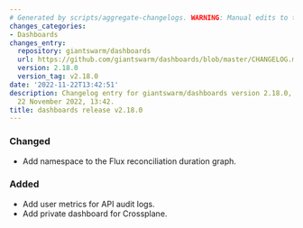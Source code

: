 ```yaml
---
# Generated by scripts/aggregate-changelogs. WARNING: Manual edits to this files will be overwritten.
changes_categories:
- Dashboards
changes_entry:
  repository: giantswarm/dashboards
  url: https://github.com/giantswarm/dashboards/blob/master/CHANGELOG.md#2180---2022-11-22
  version: 2.18.0
  version_tag: v2.18.0
date: '2022-11-22T13:42:51'
description: Changelog entry for giantswarm/dashboards version 2.18.0, published on
  22 November 2022, 13:42.
title: dashboards release v2.18.0
---
```


### Changed
- Add namespace to the Flux reconciliation duration graph.
### Added
- Add user metrics for API audit logs.
- Add private dashboard for Crossplane.
